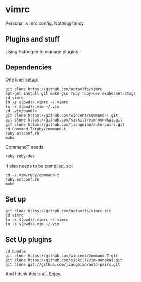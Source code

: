 vimrc
=====
Personal .vimrc config. Nothing fancy

## Plugins and stuff
Using Pathogen to manage plugins.

## Dependencies
One liner setup:

    git clone https://github.com/octavifs/vimrc
    apt-get install git make gcc ruby ruby-dev exuberant-ctags
    cd vimrc
    ln -s $(pwd)/.vimrc ~/.vimrc
    ln -s $(pwd)/.vim ~/.vim
    cd .vim/bundle
    git clone https://github.com/wincent/Command-T.git
    git clone https://github.com/sickill/vim-monokai.git
    git clone https://github.com/jiangmiao/auto-pairs.git
    cd Command-T/ruby/command-t
    ruby extconf.rb
    make

CommandT needs:
    
    ruby ruby-dev

It also needs to be compiled, so:

    cd ~/.vim/ruby/command-t
    ruby extconf.rb
    make

## Set up
    git clone https://github.com/octavifs/vimrc.git
    cd vimrc
    ln -s $(pwd)/.vimrc ~/.vimrc
    ln -s $(pwd)/.vim ~/.vim

## Set Up plugins
    cd bundle
    git clone https://github.com/wincent/Command-T.git
    git clone https://github.com/sickill/vim-monokai.git
    git clone git://github.com/jiangmiao/auto-pairs.git

And I think this is all. Enjoy.
